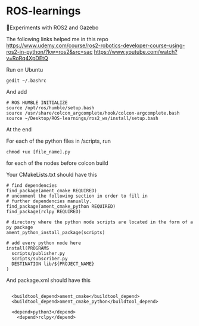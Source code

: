 # ROS-learnings
🏫Experiments with ROS2 and Gazebo

The following links helped me in this repo
https://www.udemy.com/course/ros2-robotics-developer-course-using-ros2-in-python/?kw=ros2&src=sac
https://www.youtube.com/watch?v=RoRq4XpDEtQ

Run on Ubuntu
```
gedit ~/.bashrc
```

And add

```
# ROS HUMBLE INITIALIZE
source /opt/ros/humble/setup.bash
source /usr/share/colcon_argcomplete/hook/colcon-argcomplete.bash
source ~/Desktop/ROS-learnings/ros2_ws/install/setup.bash
```
At the end

For each of the python files in /scripts, run

```
chmod +ux [file_name].py
```
for each of the nodes before colcon build

Your CMakeLists.txt should have this

```
# find dependencies
find_package(ament_cmake REQUIRED)
# uncomment the following section in order to fill in
# further dependencies manually.
find_package(ament_cmake_python REQUIRED)
find_package(rclpy REQUIRED)

# directory where the python node scripts are located in the form of a py package
ament_python_install_package(scripts)

# add every python node here
install(PROGRAMS
  scripts/publisher.py
  scripts/subscriber.py
  DESTINATION lib/${PROJECT_NAME}
)

```

And package.xml should have this

```

  <buildtool_depend>ament_cmake</buildtool_depend>
  <buildtool_depend>ament_cmake_python</buildtool_depend>

  <depend>python3</depend>
    <depend>rclpy</depend>
```
